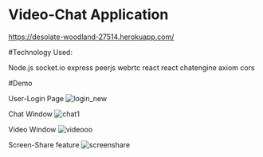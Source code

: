 # Video-Chat Application

https://desolate-woodland-27514.herokuapp.com/


#Technology Used:

Node.js
socket.io
express
peerjs
webrtc
react
react chatengine
axiom
cors


#Demo

User-Login Page
![login_new](https://user-images.githubusercontent.com/54748438/125209247-2f923100-e2b5-11eb-971d-60f29608ebe8.PNG)

Chat Window
![chat1](https://user-images.githubusercontent.com/54748438/125209378-f6a68c00-e2b5-11eb-887b-256c205c2938.PNG)


Video Window 
![videooo](https://user-images.githubusercontent.com/54748438/125209266-4042a700-e2b5-11eb-988d-e73c47c08878.PNG)

Screen-Share feature
![screenshare](https://user-images.githubusercontent.com/54748438/125209277-4e90c300-e2b5-11eb-9b84-96b3c24a18e2.PNG)

